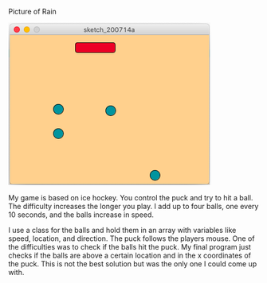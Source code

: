 Picture of Rain

![](Game.png)

My game is based on ice hockey. You control the puck and try to hit a ball. The difficulty increases the longer you play. I add up to four balls, one every 10 seconds, and the balls increase in speed.

I use a class for the balls and hold them in an array with variables like speed, location, and direction. The puck follows the players mouse. One of the difficulties was to check if the balls hit the puck. My final program just checks if the balls are above a certain location and in the x coordinates of the puck. This is not the best solution but was the only one I could come up with.

